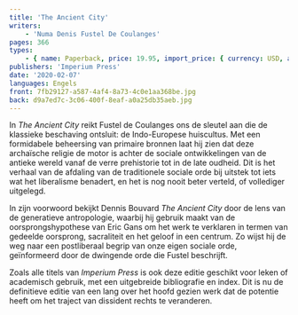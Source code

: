 ```yaml
---
title: 'The Ancient City'
writers:
    - 'Numa Denis Fustel De Coulanges'
pages: 366
types:
    - { name: Paperback, price: 19.95, import_price: { currency: USD, amount: 18.7 }, isbn: 978-0-648690-54-2 }
publishers: 'Imperium Press'
date: '2020-02-07'
languages: Engels
front: 7fb29127-a587-4af4-8a73-4c0e1aa368be.jpg
back: d9a7ed7c-3c06-400f-8eaf-a0a25db35aeb.jpg
---
```


In *The Ancient City* reikt Fustel de Coulanges ons de sleutel aan die de klassieke beschaving ontsluit: de Indo-Europese huiscultus. Met een formidabele beheersing van primaire bronnen laat hij zien dat deze archaïsche religie de motor is achter de sociale ontwikkelingen van de antieke wereld vanaf de verre prehistorie tot in de late oudheid. Dit is het verhaal van de afdaling van de traditionele sociale orde bij uitstek tot iets wat het liberalisme benadert, en het is nog nooit beter verteld, of vollediger uitgelegd.

In zijn voorwoord bekijkt Dennis Bouvard *The Ancient City* door de lens van de generatieve antropologie, waarbij hij gebruik maakt van de oorsprongshypothese van Eric Gans om het werk te verklaren in termen van gedeelde oorsprong, sacraliteit en het geloof in een centrum. Zo wijst hij de weg naar een postliberaal begrip van onze eigen sociale orde, geïnformeerd door de dwingende orde die Fustel beschrijft.

Zoals alle titels van *Imperium Press* is ook deze editie geschikt voor leken of academisch gebruik, met een uitgebreide bibliografie en index. Dit is nu de definitieve editie van een lang over het hoofd gezien werk dat de potentie heeft om het traject van dissident rechts te veranderen.

